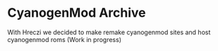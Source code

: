 # CyanogenMod Archive

With Hreczi we decided to make remake cyanogenmod sites and host cyanogenmod roms
(Work in progress)
